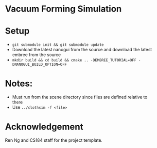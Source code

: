 # Vacuum Forming Simulation

# Setup
* `git submodule init && git submodule update`
* Download the latest nanogui from the source and download the latest embree from the source
* `mkdir build && cd build && cmake .. -DEMBREE_TUTORIAL=OFF -DNANOGUI_BUILD_OPTION=OFF`

# Notes:
* Must run from the scene directory since files are defined relative to there
* Use `../clothsim -f <file>`

# Acknowledgement
Ren Ng and CS184 staff for the project template.
